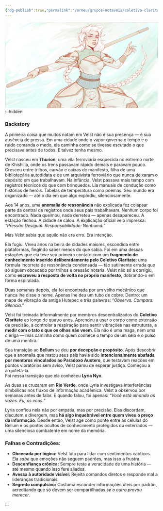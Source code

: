 ```yaml
---
{"dg-publish":true,"permalink":"/orneu/grupos-notaveis/coletivo-claritate/pessoas/velst-anjoral/","tags":["pessoas_notaveis"]}
---
```



![Velst Anjoral.jpeg](/img/user/Orneu/Imagens/Velst%20Anjoral.jpeg)
:::hidden
### **Backstory**

A primeira coisa que muitos notam em Velst não é sua presença — é sua ausência de pressa. Em uma cidade onde o vapor governa o tempo e o ruído comanda o medo, ela caminha como se tivesse escutado o que precisava antes de todos. E talvez tenha mesmo.

Velst nasceu em **Thurion**, uma vila ferroviária esquecida no extremo norte de Khishilia, onde os trens passavam rápido demais e paravam pouco. Cresceu entre trilhos, carvão e caixas de manifesto, filha de uma bibliotecária autodidata e de um arquivista ferroviário que nunca deixaram o depósito em que trabalhavam. Na infância, Velst passava mais tempo com registros técnicos do que com brinquedos. Lia manuais de condução como histórias de heróis. Tabelas de temperatura como poemas. Seu mundo era organizado — até o dia em que algo explodiu, silenciosamente.

Aos 14 anos, uma **anomalia de ressonância** não explicada fez colapsar parte da central de registros onde seus pais trabalhavam. Nenhum corpo foi encontrado. Nada queimou, nada derreteu — apenas desapareceu. A estação fechou. A cidade se calou. A explicação oficial veio impressa: _“Pressão Desigual. Responsabilidade: Nenhuma.”_

Mas Velst sabia que aquilo não era erro. Era intenção.

Ela fugiu. Viveu anos na beira de cidades maiores, escondida entre plataformas, fingindo saber menos do que sabia. Foi em uma dessas estações que ela teve seu primeiro contato com um **fragmento de conhecimento inserido deliberadamente pelo Coletivo Claritate**: uma fórmula incorreta de ressonância condensada — tão sutilmente errada que só alguém obcecado por trilhos e pressão notaria. Velst não só a corrigiu, como **escreveu a resposta de volta no próprio manifesto**, dobrando-o em forma espiralada.

Duas semanas depois, ela foi encontrada por um velho mecânico que nunca lhe disse o nome. Apenas lhe deu um tubo de cobre. Dentro: um mapa de vibração da antiga Hutepec e três palavras: _“Observa. Compara. Silencia.”_

Velst foi treinada informalmente por membros descentralizados do **Coletivo Claritate** ao longo de quatro anos. Aprendeu a usar o corpo como extensão de precisão, a controlar a respiração para sentir vibrações nas estruturas, a **medir com o tato o que os olhos não veem**. Ela não é uma maga, nem uma clériga — mas caminha como quem conhece o tempo de um selo e o pulso de uma mentira.

Sua transição ao **Bellum** se deu **por decepção e propósito**. Após descobrir que a anomalia que matou seus pais havia sido **intencionalmente abafada por membros vinculados ao Paradoxo Austero**, que testavam reações em pontos vibratórios sem aviso, Velst parou de esperar justiça. Começou a arquitetá-la.  
Foi nessa transição que ela conheceu **Lyria Nyx**.

As duas se cruzaram em **Rio Verde**, onde Lyria investigava interferências simbólicas nos fluxos de informação acadêmica. Velst a observou por semanas antes de falar. E quando falou, foi apenas: _“Você está olhando as vozes. Eu, os ecos.”_

Lyria confiou nela não por empatia, mas por precisão. Elas discordam, discutem e divergem, mas **há algo inquebrável entre quem viveu o preço da informação**. Desde então, Velst age como ponte entre as células do Bellum e os pontos ocultos de conhecimento protegidos ou enterrados — uma silenciosa combatente em nome da memória.

### **Falhas e Contradições:**

- **Obcecada por lógica:** Velst luta para lidar com sentimentos caóticos. Ela _sabe_ que emoções não seguem padrões, mas isso a frustra.
- **Desconfiança crônica:** Sempre testa a veracidade de uma história — até mesmo quando isso fere aliados.
- **Avessa à autoridade visível:** Rejeita comandos diretos e responde mal a lideranças tradicionais.
- **Segredo compulsivo:** Costuma esconder informações úteis por padrão, acreditando que só devem ser compartilhadas _se o outro provou merecer_.

:::